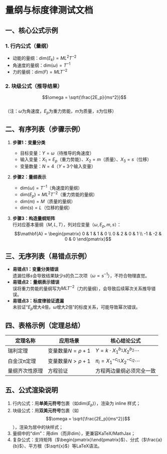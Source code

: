 # 量纲与标度律测试文档  
## 一、核心公式示例  
### 1. 行内公式（量纲）  
- 动能的量纲：$\mathrm{dim}(E_k) = ML^2T^{-2}$  
- 角速度的量纲：$\mathrm{dim}(\omega) = T^{-1}$  
- 力的量纲：$\mathrm{dim}(F) = MLT^{-2}$  

### 2. 块级公式（推导结果）  
$$\omega = \sqrt{\frac{2E_p}{ms^2}}$$  
（注：$\omega$为角速度，$E_p$为重力势能，$m$为质量，$s$为位移）  

## 二、有序列表（步骤示例）  
1. **步骤1：变量分类**  
   - 目标变量：$Y = \omega$（待推导的角速度）  
   - 输入变量：$X_1 = E_p$（重力势能）、$X_2 = m$（质量）、$X_3 = s$（位移）  
   - 变量数量：$N = 4$（$Y + 3$个输入变量）  

2. **步骤2：量纲表示**  
   - $\mathrm{dim}(\omega) = T^{-1}$（角速度的量纲）  
   - $\mathrm{dim}(E_p) = ML^2T^{-2}$（重力势能的量纲）  
   - $\mathrm{dim}(m) = M$（质量的量纲）  
   - $\mathrm{dim}(s) = L$（位移的量纲）  

3. **步骤3：构造量纲矩阵**  
   行对应基本量纲（$M, L, T$），列对应变量（$\omega, E_p, m, s$）：  
   $$\mathbf{A} = \begin{pmatrix} 0 & 1 & 1 & 0 \\ 0 & 2 & 0 & 1 \\ -1 & -2 & 0 & 0 \end{pmatrix}$$  

## 三、无序列表（易错点示例）  
- **易错点1：变量分类错误**  
  遗漏位移$s$会导致结果缺少$s$的负二次项（$\omega \propto s^{-1}$），不符合物理直觉。  
- **易错点2：量纲表示错误**  
  误将重力势能的量纲写为$MLT^{-2}$（力的量纲），会导致后续幂次关系推导错误。  
- **易错点3：标度律验证遗漏**  
  未验证“$E_p$增大4倍，$\omega$增大2倍”的标度关系，可能导致幂次错误。  

## 四、表格示例（定理总结）  
| 定理名称       | 应用场景               | 核心结论公式                     |
|----------------|------------------------|----------------------------------|
| 瑞利定理       | 变量数量$N = \rho + 1$ | $Y = k \cdot X_1^{b_1}X_2^{b_2}\cdots$ |
| 白金汉π定理    | 变量数量$N > \rho + 1$ | $\pi_i = X_1^{-c_{i1}}X_2^{-c_{i2}}\cdots$ |
| 量纲齐次性原理 | 方程验证               | 方程两边量纲必须完全一致         |  

## 五、公式渲染说明  
1. 行内公式：用**单美元符号**包裹（如$\mathrm{dim}(E_p)$），渲染为 inline 样式；  
2. 块级公式：用**双美元符号**包裹（如$$\omega = \sqrt{\frac{2E_p}{ms^2}}$$），渲染为居中的块样式；  
3. 量纲中的“dim”：用$\mathrm{dim}$（而非$\text{dim}$），更兼容KaTeX/MathJax；  
4. 复杂公式：支持矩阵（$\begin{pmatrix}\end{pmatrix}$）、分式（$\frac{a}{b}$）、平方根（$\sqrt{x}$）等LaTeX语法。